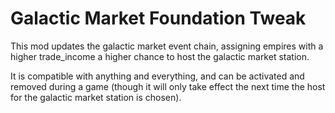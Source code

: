 # Galactic Market Foundation Tweak
This mod updates the galactic market event chain, assigning empires with a higher trade_income a higher chance to host the galactic market station.

It is compatible with anything and everything, and can be activated and removed during a game (though it will only take effect the next time the host for the galactic market station is chosen).